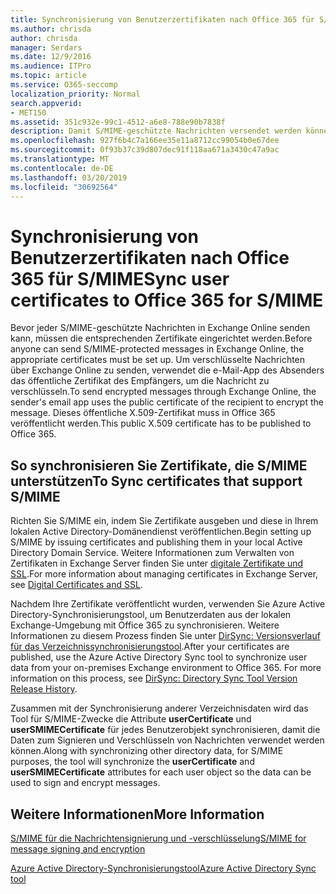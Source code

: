 ```yaml
---
title: Synchronisierung von Benutzerzertifikaten nach Office 365 für S/MIME
ms.author: chrisda
author: chrisda
manager: Serdars
ms.date: 12/9/2016
ms.audience: ITPro
ms.topic: article
ms.service: O365-seccomp
localization_priority: Normal
search.appverid:
- MET150
ms.assetid: 351c932e-99c1-4512-a6e8-788e90b7838f
description: Damit S/MIME-geschützte Nachrichten versendet werden können, müssen die entsprechenden Zertifikate eingerichtet werden. Zum Senden von verschlüsselten Nachrichten über Exchange Online verwendet das E-Mail-Programm das öffentliche Zertifikat des Empfängers, um die Nachricht zu verschlüsseln. Dieses öffentliche X.509-Zertifikat muss in Office 365 veröffentlicht werden.
ms.openlocfilehash: 927f6b4c7a166ee35e11a8712cc99054b0e67dee
ms.sourcegitcommit: 0f93b37c39d807dec91f118aa671a3430c47a9ac
ms.translationtype: MT
ms.contentlocale: de-DE
ms.lasthandoff: 03/20/2019
ms.locfileid: "30692564"
---
```

# <a name="sync-user-certificates-to-office-365-for-smime"></a><span data-ttu-id="e4675-105">Synchronisierung von Benutzerzertifikaten nach Office 365 für S/MIME</span><span class="sxs-lookup"><span data-stu-id="e4675-105">Sync user certificates to Office 365 for S/MIME</span></span>

<span data-ttu-id="e4675-106">Bevor jeder S/MIME-geschützte Nachrichten in Exchange Online senden kann, müssen die entsprechenden Zertifikate eingerichtet werden.</span><span class="sxs-lookup"><span data-stu-id="e4675-106">Before anyone can send S/MIME-protected messages in Exchange Online, the appropriate certificates must be set up.</span></span> <span data-ttu-id="e4675-107">Um verschlüsselte Nachrichten über Exchange Online zu senden, verwendet die e-Mail-App des Absenders das öffentliche Zertifikat des Empfängers, um die Nachricht zu verschlüsseln.</span><span class="sxs-lookup"><span data-stu-id="e4675-107">To send encrypted messages through Exchange Online, the sender's email app uses the public certificate of the recipient to encrypt the message.</span></span> <span data-ttu-id="e4675-108">Dieses öffentliche X.509-Zertifikat muss in Office 365 veröffentlicht werden.</span><span class="sxs-lookup"><span data-stu-id="e4675-108">This public X.509 certificate has to be published to Office 365.</span></span>

## <a name="to-sync-certificates-that-support-smime"></a><span data-ttu-id="e4675-109">So synchronisieren Sie Zertifikate, die S/MIME unterstützen</span><span class="sxs-lookup"><span data-stu-id="e4675-109">To Sync certificates that support S/MIME</span></span>

<span data-ttu-id="e4675-110">Richten Sie S/MIME ein, indem Sie Zertifikate ausgeben und diese in Ihrem lokalen Active Directory-Domänendienst veröffentlichen.</span><span class="sxs-lookup"><span data-stu-id="e4675-110">Begin setting up S/MIME by issuing certificates and publishing them in your local Active Directory Domain Service.</span></span> <span data-ttu-id="e4675-111">Weitere Informationen zum Verwalten von Zertifikaten in Exchange Server finden Sie unter [digitale Zertifikate und SSL](http://technet.microsoft.com/library/a9e2e08c-d46a-4135-a387-eb653212b676.aspx).</span><span class="sxs-lookup"><span data-stu-id="e4675-111">For more information about managing certificates in Exchange Server, see [Digital Certificates and SSL](http://technet.microsoft.com/library/a9e2e08c-d46a-4135-a387-eb653212b676.aspx).</span></span>

<span data-ttu-id="e4675-p104">Nachdem Ihre Zertifikate veröffentlicht wurden, verwenden Sie Azure Active Directory-Synchronisierungstool, um Benutzerdaten aus der lokalen Exchange-Umgebung mit Office 365 zu synchronisieren. Weitere Informationen zu diesem Prozess finden Sie unter [DirSync: Versionsverlauf für das Verzeichnissynchronisierungstool](https://go.microsoft.com/fwlink/p/?LinkId=392587).</span><span class="sxs-lookup"><span data-stu-id="e4675-p104">After your certificates are published, use the Azure Active Directory Sync tool to synchronize user data from your on-premises Exchange environment to Office 365. For more information on this process, see [DirSync: Directory Sync Tool Version Release History](https://go.microsoft.com/fwlink/p/?LinkId=392587).</span></span>

<span data-ttu-id="e4675-114">Zusammen mit der Synchronisierung anderer Verzeichnisdaten wird das Tool für S/MIME-Zwecke die Attribute **userCertificate** und **userSMIMECertificate** für jedes Benutzerobjekt synchronisieren, damit die Daten zum Signieren und Verschlüsseln von Nachrichten verwendet werden können.</span><span class="sxs-lookup"><span data-stu-id="e4675-114">Along with synchronizing other directory data, for S/MIME purposes, the tool will synchronize the  **userCertificate** and **userSMIMECertificate** attributes for each user object so the data can be used to sign and encrypt messages.</span></span>

## <a name="more-information"></a><span data-ttu-id="e4675-115">Weitere Informationen</span><span class="sxs-lookup"><span data-stu-id="e4675-115">More Information</span></span>

[<span data-ttu-id="e4675-116">S/MIME für die Nachrichtensignierung und -verschlüsselung</span><span class="sxs-lookup"><span data-stu-id="e4675-116">S/MIME for message signing and encryption</span></span>](s-mime-for-message-signing-and-encryption.md)

[<span data-ttu-id="e4675-117">Azure Active Directory-Synchronisierungstool</span><span class="sxs-lookup"><span data-stu-id="e4675-117">Azure Active Directory Sync tool</span></span>](https://go.microsoft.com/fwlink/p/?LinkId=392587)
